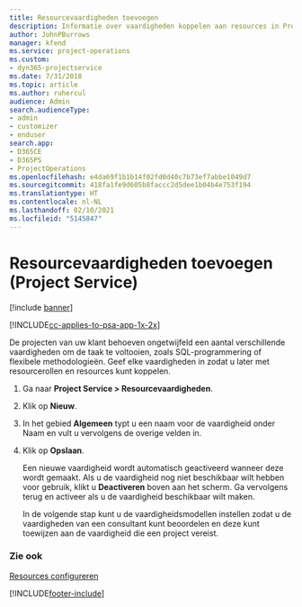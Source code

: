 ```yaml
---
title: Resourcevaardigheden toevoegen
description: Informatie over vaardigheden koppelen aan resources in Project Service
author: JohnPBurrows
manager: kfend
ms.service: project-operations
ms.custom:
- dyn365-projectservice
ms.date: 7/31/2018
ms.topic: article
ms.author: ruhercul
audience: Admin
search.audienceType:
- admin
- customizer
- enduser
search.app:
- D365CE
- D365PS
- ProjectOperations
ms.openlocfilehash: e4da69f1b1b14f02fd0d40c7b73ef7abbe1049d7
ms.sourcegitcommit: 418fa1fe9d605b8faccc2d5dee1b04b4e753f194
ms.translationtype: HT
ms.contentlocale: nl-NL
ms.lasthandoff: 02/10/2021
ms.locfileid: "5145847"
---
```

# <a name="add-resource-skills-project-service"></a>Resourcevaardigheden toevoegen (Project Service)

[!include [banner](../includes/psa-now-project-operations.md)]

[!INCLUDE[cc-applies-to-psa-app-1x-2x](../includes/cc-applies-to-psa-app-1x-2x.md)]

De projecten van uw klant behoeven ongetwijfeld een aantal verschillende vaardigheden om de taak te voltooien, zoals SQL-programmering of flexibele methodologieën. Geef elke vaardigheden in zodat u later met resourcerollen en resources kunt koppelen.  
  
1. Ga naar **Project Service > Resourcevaardigheden**.  
  
2. Klik op **Nieuw**.  
  
3. In het gebied **Algemeen** typt u een naam voor de vaardigheid onder Naam en vult u vervolgens de overige velden in.  
  
4. Klik op **Opslaan**.  
  
   Een nieuwe vaardigheid wordt automatisch geactiveerd wanneer deze wordt gemaakt. Als u de vaardigheid nog niet beschikbaar wilt hebben voor gebruik, klikt u **Deactiveren** boven aan het scherm. Ga vervolgens terug en activeer als u de vaardigheid beschikbaar wilt maken.  
  
   In de volgende stap kunt u de vaardigheidsmodellen instellen zodat u de vaardigheden van een consultant kunt beoordelen en deze kunt toewijzen aan de vaardigheid die een project vereist.  
  
### <a name="see-also"></a>Zie ook  
 [Resources configureren](../psa/set-up-resources.md)


[!INCLUDE[footer-include](../includes/footer-banner.md)]